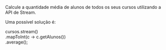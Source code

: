 Calcule a quantidade média de alunos de todos os seus cursos utilizando a API de Stream.

Uma possível solução é:

cursos.stream()<br>
    .mapToInt(c -> c.getAlunos())<br>
    .average();